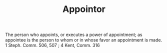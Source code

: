 ---
title: Appointor
letter: A
permalink: "/definitions/appointor.html"
body: The person who appoints, or executes a power of appointment; as appointee is
  the person to whom or in whose favor an appointment is made. 1 Steph. Comm. 506,
  507 ; 4 Kent, Comm. 316
published_at: '2018-07-07'
source: Black's Law Dictionary
layout: post
---